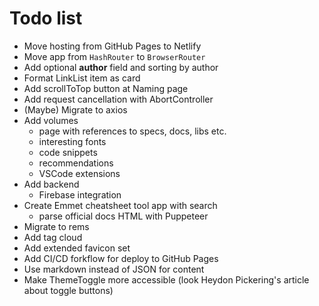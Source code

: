 # Todo list

* Move hosting from GitHub Pages to Netlify
* Move app from `HashRouter` to `BrowserRouter`
* Add optional **author** field and sorting by author
* Format LinkList item as card
* Add scrollToTop button at Naming page
* Add request cancellation with AbortController
* (Maybe) Migrate to axios
* Add volumes
  * page with references to specs, docs, libs etc.
  * interesting fonts
  * code snippets
  * recommendations
  * VSCode extensions
* Add backend
  * Firebase integration
* Create Emmet cheatsheet tool app with search
  * parse official docs HTML with Puppeteer
* Migrate to rems
* Add tag cloud
* Add extended favicon set
* Add CI/CD forkflow for deploy to GitHub Pages
* Use markdown instead of JSON for content
* Make ThemeToggle more accessible (look Heydon Pickering's article about toggle buttons)
